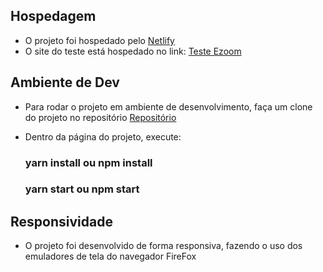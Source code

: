 ## Hospedagem

- O projeto foi hospedado pelo [Netlify](https://www.netlify.com/)
- O site do teste está hospedado no link: [Teste Ezoom](https://xenodochial-yalow-4630a7.netlify.app/)

## Ambiente de Dev

- Para rodar o projeto em ambiente de desenvolvimento, faça um clone do projeto no repositório [Repositório](https://github.com/FariaSteven/frontend-challenge-pleno)

- Dentro da página do projeto, execute:
  ### yarn install ou npm install
  ### yarn start ou npm start

## Responsividade

- O projeto foi desenvolvido de forma responsiva, fazendo o uso dos emuladores de tela do navegador FireFox
